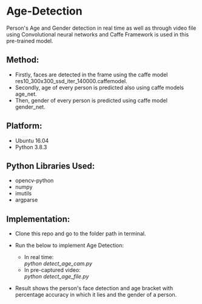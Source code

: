 # Age-Detection

Person's Age and Gender detection in real time as well as through video file using Convolutional neural networks and Caffe Framework is used in this pre-trained model.

## Method:

* Firstly, faces are detected in the frame using the caffe model res10_300x300_ssd_iter_140000.caffemodel.
* Secondly, age of every person is predicted also using caffe models age_net.
* Then, gender of every person is predicted using caffe model gender_net.

## Platform:
* Ubuntu 16.04
* Python 3.8.3

## Python Libraries Used:
* opencv-python
* numpy
* imutils 
* argparse

## Implementation:

* Clone this repo and go to the folder path in terminal.
* Run the below to implement Age Detection:
    * In real time:\
           *python detect_age_cam.py* 
     * In pre-captured video:\
           *python detect_age_file.py*
       

* Result shows the person's face detection and age bracket with percentage accuracy in which it lies and the gender of a person.

